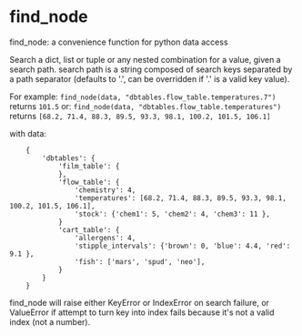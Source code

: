 # find_node

find_node: a convenience function for python data access

Search a dict, list or tuple or any nested combination for a value, given a search path.
search path is a string composed of search keys separated by a path separator (defaults
to '.', can be overridden if '.' is a valid key value).

For example: `find_node(data, "dbtables.flow_table.temperatures.7")`
              returns `101.5`
         or: `find_node(data, "dbtables.flow_table.temperatures")`
              returns `[68.2, 71.4, 88.3, 89.5, 93.3, 98.1, 100.2, 101.5, 106.1]`

with data:
```
    {
        'dbtables': {
            'film_table': {
            },
            'flow_table': {
                'chemistry': 4,
                'temperatures': [68.2, 71.4, 88.3, 89.5, 93.3, 98.1, 100.2, 101.5, 106.1],
                'stock': {'chem1': 5, 'chem2': 4, 'chem3': 11 },
            }
            'cart_table': {
                'allergens': 4,
                'stipple_intervals': {'brown': 0, 'blue': 4.4, 'red': 9.1 },
                'fish': ['mars', 'spud', 'neo'],
            }
        }
    }
```

find_node will raise either KeyError or IndexError on search failure, or ValueError if attempt to turn key into index fails because it's not a valid index (not a number).
